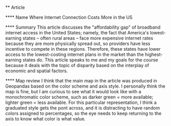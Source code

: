 ** Article

**** Name
Where Internet Connection Costs More in the US

**** Summary
This article discusses the "affordability gap" of broadband internet access in the United States; namely, the fact that America's lowest-earning states – often rural areas – face more expensive internet rates because they are more physically spread out, so providers have less incentive to compete in these regions. Therefore, these states have lower access to the lowest-costing internet plans in the market than the highest-earning states do. This article speaks to me and my goals for the course because it deals with the topic of disparity based on the interplay of economic and spatial factors. 

**** Map review
I think that the main map in the article was produced in Geopandas based on the color scheme and axis style. I personally think the map is fine, but I am curious to see what it would look like with a monochromatic color scheme, such as darker green = more available; lighter green = less available. For this particular representation, I think a graduated style gets the pont across, and it is distracting to have random colors assigned to percentages, so the eye needs to keep returning to the axis to know what color is what value.

